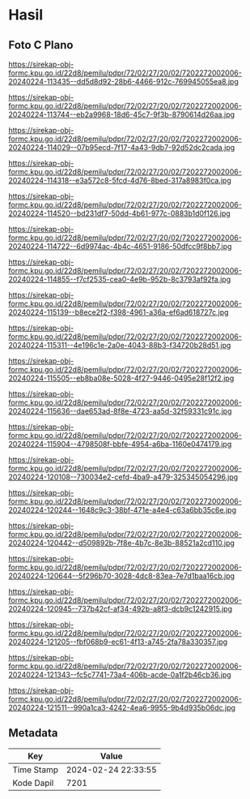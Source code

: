 # Hasil

## Foto C Plano

https://sirekap-obj-formc.kpu.go.id/22d8/pemilu/pdpr/72/02/27/20/02/7202272002006-20240224-113435--dd5d8d92-28b6-4466-912c-769945055ea8.jpg

https://sirekap-obj-formc.kpu.go.id/22d8/pemilu/pdpr/72/02/27/20/02/7202272002006-20240224-113744--eb2a9968-18d6-45c7-9f3b-8790614d26aa.jpg

https://sirekap-obj-formc.kpu.go.id/22d8/pemilu/pdpr/72/02/27/20/02/7202272002006-20240224-114029--07b95ecd-7f17-4a43-9db7-92d52dc2cada.jpg

https://sirekap-obj-formc.kpu.go.id/22d8/pemilu/pdpr/72/02/27/20/02/7202272002006-20240224-114318--e3a572c8-5fcd-4d76-8bed-317a8983f0ca.jpg

https://sirekap-obj-formc.kpu.go.id/22d8/pemilu/pdpr/72/02/27/20/02/7202272002006-20240224-114520--bd231df7-50dd-4b61-977c-0883b1d0f126.jpg

https://sirekap-obj-formc.kpu.go.id/22d8/pemilu/pdpr/72/02/27/20/02/7202272002006-20240224-114722--6d9974ac-4b4c-4651-9186-50dfcc9f8bb7.jpg

https://sirekap-obj-formc.kpu.go.id/22d8/pemilu/pdpr/72/02/27/20/02/7202272002006-20240224-114855--f7cf2535-cea0-4e9b-952b-8c3793af92fa.jpg

https://sirekap-obj-formc.kpu.go.id/22d8/pemilu/pdpr/72/02/27/20/02/7202272002006-20240224-115139--b8ece2f2-f398-4961-a36a-ef6ad618727c.jpg

https://sirekap-obj-formc.kpu.go.id/22d8/pemilu/pdpr/72/02/27/20/02/7202272002006-20240224-115311--4e196c1e-2a0e-4043-88b3-f34720b28d51.jpg

https://sirekap-obj-formc.kpu.go.id/22d8/pemilu/pdpr/72/02/27/20/02/7202272002006-20240224-115505--eb8ba08e-5028-4f27-9446-0495e28f12f2.jpg

https://sirekap-obj-formc.kpu.go.id/22d8/pemilu/pdpr/72/02/27/20/02/7202272002006-20240224-115636--dae653ad-8f8e-4723-aa5d-32f59331c91c.jpg

https://sirekap-obj-formc.kpu.go.id/22d8/pemilu/pdpr/72/02/27/20/02/7202272002006-20240224-115904--4798508f-bbfe-4954-a6ba-1160e0474179.jpg

https://sirekap-obj-formc.kpu.go.id/22d8/pemilu/pdpr/72/02/27/20/02/7202272002006-20240224-120108--730034e2-cefd-4ba9-a479-325345054296.jpg

https://sirekap-obj-formc.kpu.go.id/22d8/pemilu/pdpr/72/02/27/20/02/7202272002006-20240224-120244--1648c9c3-38bf-471e-a4e4-c63a6bb35c6e.jpg

https://sirekap-obj-formc.kpu.go.id/22d8/pemilu/pdpr/72/02/27/20/02/7202272002006-20240224-120442--d509892b-7f8e-4b7c-8e3b-88521a2cd110.jpg

https://sirekap-obj-formc.kpu.go.id/22d8/pemilu/pdpr/72/02/27/20/02/7202272002006-20240224-120644--5f296b70-3028-4dc8-83ea-7e7d1baa16cb.jpg

https://sirekap-obj-formc.kpu.go.id/22d8/pemilu/pdpr/72/02/27/20/02/7202272002006-20240224-120945--737b42cf-af34-492b-a8f3-dcb9c1242915.jpg

https://sirekap-obj-formc.kpu.go.id/22d8/pemilu/pdpr/72/02/27/20/02/7202272002006-20240224-121205--fbf068b9-ec61-4f13-a745-2fa78a330357.jpg

https://sirekap-obj-formc.kpu.go.id/22d8/pemilu/pdpr/72/02/27/20/02/7202272002006-20240224-121343--fc5c7741-73a4-406b-acde-0a1f2b46cb36.jpg

https://sirekap-obj-formc.kpu.go.id/22d8/pemilu/pdpr/72/02/27/20/02/7202272002006-20240224-121511--990a1ca3-4242-4ea6-9955-9b4d935b06dc.jpg


## Metadata

| Key        | Value               |
| ---------- | ------------------- |
| Time Stamp | 2024-02-24 22:33:55 |
| Kode Dapil | 7201                |



